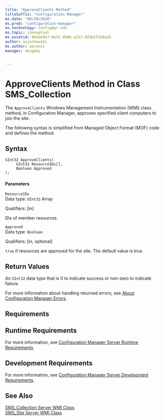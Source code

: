 ```yaml
---
title: "ApproveClients Method"
titleSuffix: "Configuration Manager"
ms.date: "09/20/2016"
ms.prod: "configuration-manager"
ms.technology: configmgr-sdk
ms.topic: conceptual
ms.assetid: b6ebe9e7-0e31-4b88-a157-dd1b2fa3da1b
author: aczechowski
ms.author: aaroncz
manager: dougeby


---
```

# ApproveClients Method in Class SMS_Collection
The `ApproveClients` Windows Management Instrumentation (WMI) class method, in Configuration Manager, approves specified client computers to join the site.  

 The following syntax is simplified from Managed Object Format (MOF) code and defines the method.  

## Syntax  

```  
SInt32 ApproveClients(  
     UInt32 ResourceIDs[],  
     Boolean Approved  
);  
```  

#### Parameters  
 `ResourceIDs`  
 Data type: `UInt32` Array  

 Qualifiers: [in]  

 IDs of member resources.  

 `Approved`  
 Data type: `Boolean`  

 Qualifiers: [in, optional]  

 `true` if resources are approved for the site. The default value is true.  

## Return Values  
 An  `SInt32` data type that is 0 to indicate success or non-zero to indicate failure.  

 For more information about handling returned errors, see [About Configuration Manager Errors](../../../../../develop/core/understand/about-configuration-manager-errors.md).  

## Requirements  

## Runtime Requirements  
 For more information, see [Configuration Manager Server Runtime Requirements](../../../../../develop/core/reqs/server-runtime-requirements.md).  

## Development Requirements  
 For more information, see [Configuration Manager Server Development Requirements](../../../../../develop/core/reqs/server-development-requirements.md).  

## See Also  
 [SMS_Collection Server WMI Class](../../../../../develop/reference/core/clients/collections/sms_collection-server-wmi-class.md)   
 [SMS_Site Server WMI Class](../../../../../develop/reference/core/servers/configure/sms_site-server-wmi-class.md)

